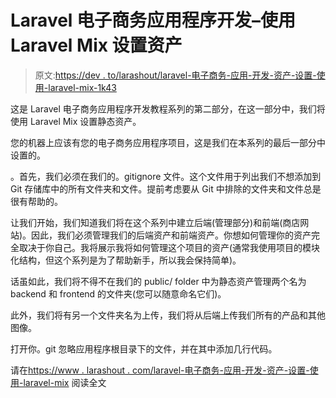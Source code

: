 # Laravel 电子商务应用程序开发–使用 Laravel Mix 设置资产

> 原文:[https://dev . to/larashout/laravel-电子商务-应用-开发-资产-设置-使用-laravel-mix-1k43](https://dev.to/larashout/laravel-e-commerce-application-development-assets-setup-using-laravel-mix-1k43)

这是 Laravel 电子商务应用程序开发教程系列的第二部分，在这一部分中，我们将使用 Laravel Mix 设置静态资产。

您的机器上应该有您的电子商务应用程序项目，这是我们在本系列的最后一部分中设置的。

。首先，我们必须在我们的。gitignore 文件。这个文件用于列出我们不想添加到 Git 存储库中的所有文件夹和文件。提前考虑要从 Git 中排除的文件夹和文件总是很有帮助的。

让我们开始，我们知道我们将在这个系列中建立后端(管理部分)和前端(商店网站)。因此，我们必须管理我们的后端资产和前端资产。你想如何管理你的资产完全取决于你自己。我将展示我将如何管理这个项目的资产(通常我使用项目的模块化结构，但这个系列是为了帮助新手，所以我会保持简单)。

话虽如此，我们将不得不在我们的 public/ folder 中为静态资产管理两个名为 backend 和 frontend 的文件夹(您可以随意命名它们)。

此外，我们将有另一个文件夹名为上传，我们将从后端上传我们所有的产品和其他图像。

打开你。git 忽略应用程序根目录下的文件，并在其中添加几行代码。

请在[https://www . larashout . com/laravel-电子商务-应用-开发-资产-设置-使用-laravel-mix](https://www.larashout.com/laravel-e-commerce-application-development-assets-setup-using-laravel-mix) 阅读全文